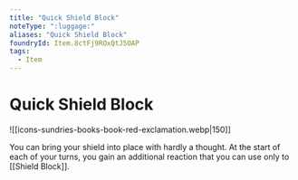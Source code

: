 ```yaml
---
title: "Quick Shield Block"
noteType: ":luggage:"
aliases: "Quick Shield Block"
foundryId: Item.8ctFj9ROxQtJ5OAP
tags:
  - Item
---
```


# Quick Shield Block
![[icons-sundries-books-book-red-exclamation.webp|150]]

You can bring your shield into place with hardly a thought. At the start of each of your turns, you gain an additional reaction that you can use only to [[Shield Block]].
